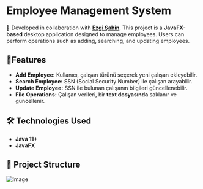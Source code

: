 # Employee Management System  
📌 Developed in collaboration with **[Ezgi Şahin](https://github.com/EzgiSahin5)**.
This project is a **JavaFX-based** desktop application designed to manage employees. Users can perform operations such as adding, searching, and updating employees.
## 🚀Features  
- **Add Employee:** Kullanıcı, çalışan türünü seçerek yeni çalışan ekleyebilir.  
- **Search Employee:** SSN (Social Security Number) ile çalışan arayabilir.  
- **Update Employee:** SSN ile bulunan çalışanın bilgileri güncellenebilir.  
- **File Operations:** Çalışan verileri, bir **text dosyasında** saklanır ve güncellenir.  

## 🛠️ Technologies Used 
- **Java 11+**  
- **JavaFX**  

## 📁 Project Structure  
![Image](https://github.com/user-attachments/assets/eef52884-df3a-4038-add2-a79ac465e4ee)
